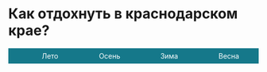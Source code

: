 # Как отдохнуть в краснодарском крае?
<style>
  Приветствую! Если вы заглянули на мой блог, то я уверена, что вы не знаете, чем себя занять во время выходных!
#navbar, #navbar li {
  margin: 10;
  padding: 0;
}
#navbar {
  background: #15788A;
}
#navbar li {
  display: inline-block;
  width: 25%;
  text-align: center;
}
#navbar a {
  display: block;
  padding: 7px;
  color: white;
  text-decoration: none;
}
#navbar a:hover {
  background: #15856B;
}
</style>

<ul id="navbar">
  <li><a href="#1">Лето</a>
  <li><a href="#2">Осень</a>
  <li><a href="#3">Зима</a>
  <li><a href="#4">Весна</a>







